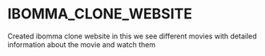 # IBOMMA_CLONE_WEBSITE
Created ibomma clone website in this we see different movies with detailed information about the movie  and watch them 
